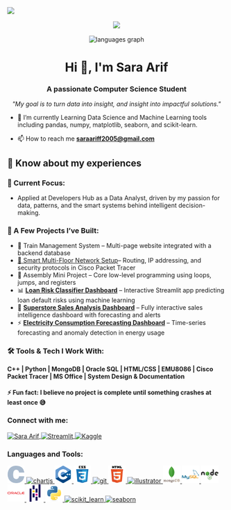 <!-- Full-width logo image at the top -->
<img src="https://github.com/SaraArif6198/LOGO/blob/main/LOGO.png" />

<p align="center">
  <img height="150" src="https://media.giphy.com/media/M9gbBd9nbDrOTu1Mqx/giphy.gif" />
</p>

<p align="center">
  <img src="https://github-readme-stats.vercel.app/api/top-langs?username=SaraArif6198&locale=en&hide_title=false&layout=compact&card_width=320&langs_count=5&theme=dracula&hide_border=false" height="150" alt="languages graph" />
</p>

<h1 align="center">Hi 👋, I'm Sara Arif</h1>
<h3 align="center">A passionate Computer Science Student</h3>

<p align="center"><em>"My goal is to turn data into insight, and insight into impactful solutions."</em></p>

- 🔭 I’m currently Learning Data Science and Machine Learning tools including pandas, numpy, matplotlib, seaborn, and scikit-learn.

- 📫 How to reach me **saraariff2005@gmail.com**

## 📄 Know about my experiences

### 🎯 Current Focus:
- Applied at Developers Hub as a Data Analyst, driven by my passion for data, patterns, and the smart systems behind intelligent decision-making.

### 📂 A Few Projects I’ve Built:
- 🚉 Train Management System – Multi-page website integrated with a backend database  
- [🏢 Smart Multi-Floor Network Setup](https://github.com/SaraArif6198/Bank-Network-Project)– Routing, IP addressing, and security protocols in Cisco Packet Tracer
- 🧮 Assembly Mini Project – Core low-level programming using loops, jumps, and registers
- 📊 [**Loan Risk Classifier Dashboard**](https://loan-risk-predict-dashboard.streamlit.app/) – Interactive Streamlit app predicting loan default risks using machine learning  
- 🛒 [**Superstore Sales Analysis Dashboard**](https://sales-forecast-dashboard.streamlit.app/) – Fully interactive sales intelligence dashboard with forecasting and alerts  
- ⚡ [**Electricity Consumption Forecasting Dashboard**](https://electricity-consumption-forecasting-dashboard.streamlit.app/) – Time-series forecasting and anomaly detection in energy usage 

### 🛠 Tools & Tech I Work With:
**C++ | Python | MongoDB | Oracle SQL | HTML/CSS | EMU8086 | Cisco Packet Tracer | MS Office | System Design & Documentation**

#### ⚡ Fun fact: **I believe no project is complete until something crashes at least once 😅**

<h3 align="left">Connect with me:</h3>
<p align="left">
  <a href="https://www.linkedin.com/in/sara-arif-7922642b8/" target="blank">
    <img align="center" src="https://raw.githubusercontent.com/rahuldkjain/github-profile-readme-generator/master/src/images/icons/Social/linked-in-alt.svg" alt="Sara Arif" height="30" width="40" />
  </a>
  <a href="https://share.streamlit.io/user/saraarif6198" target="blank">
    <img align="center" src="https://streamlit.io/images/brand/streamlit-logo-secondary-colormark-darktext.png" alt="Streamlit" height="30" width="100" />
  </a>
  <a href="https://www.kaggle.com/sarahashmi/datasets" target="blank">
    <img align="center" src="https://cdn.jsdelivr.net/gh/simple-icons/simple-icons/icons/kaggle.svg" alt="Kaggle" height="30" width="40" />
  </a>
</p>


<h3 align="left">Languages and Tools:</h3>
<p align="left">
  <a href="https://www.cprogramming.com/" target="_blank" rel="noreferrer">
    <img src="https://raw.githubusercontent.com/devicons/devicon/master/icons/c/c-original.svg" alt="c" width="40" height="40"/>
  </a>
  <a href="https://www.chartjs.org" target="_blank" rel="noreferrer">
    <img src="https://www.chartjs.org/media/logo-title.svg" alt="chartjs" width="40" height="40"/>
  </a>
  <a href="https://www.w3schools.com/cpp/" target="_blank" rel="noreferrer">
    <img src="https://raw.githubusercontent.com/devicons/devicon/master/icons/cplusplus/cplusplus-original.svg" alt="cplusplus" width="40" height="40"/>
  </a>
  <a href="https://www.w3schools.com/css/" target="_blank" rel="noreferrer">
    <img src="https://raw.githubusercontent.com/devicons/devicon/master/icons/css3/css3-original-wordmark.svg" alt="css3" width="40" height="40"/>
  </a>
  <a href="https://git-scm.com/" target="_blank" rel="noreferrer">
    <img src="https://www.vectorlogo.zone/logos/git-scm/git-scm-icon.svg" alt="git" width="40" height="40"/>
  </a>
  <a href="https://www.w3.org/html/" target="_blank" rel="noreferrer">
    <img src="https://raw.githubusercontent.com/devicons/devicon/master/icons/html5/html5-original-wordmark.svg" alt="html5" width="40" height="40"/>
  </a>
  <a href="https://www.adobe.com/in/products/illustrator.html" target="_blank" rel="noreferrer">
    <img src="https://www.vectorlogo.zone/logos/adobe_illustrator/adobe_illustrator-icon.svg" alt="illustrator" width="40" height="40"/>
  </a>
  <a href="https://www.mongodb.com/" target="_blank" rel="noreferrer">
    <img src="https://raw.githubusercontent.com/devicons/devicon/master/icons/mongodb/mongodb-original-wordmark.svg" alt="mongodb" width="40" height="40"/>
  </a>
  <a href="https://www.mysql.com/" target="_blank" rel="noreferrer">
    <img src="https://raw.githubusercontent.com/devicons/devicon/master/icons/mysql/mysql-original-wordmark.svg" alt="mysql" width="40" height="40"/>
  </a>
  <a href="https://nodejs.org" target="_blank" rel="noreferrer">
    <img src="https://raw.githubusercontent.com/devicons/devicon/master/icons/nodejs/nodejs-original-wordmark.svg" alt="nodejs" width="40" height="40"/>
  </a>
  <a href="https://www.oracle.com/" target="_blank" rel="noreferrer">
    <img src="https://raw.githubusercontent.com/devicons/devicon/master/icons/oracle/oracle-original.svg" alt="oracle" width="40" height="40"/>
  </a>
  <a href="https://pandas.pydata.org/" target="_blank" rel="noreferrer">
    <img src="https://raw.githubusercontent.com/devicons/devicon/2ae2a900d2f041da66e950e4d48052658d850630/icons/pandas/pandas-original.svg" alt="pandas" width="40" height="40"/>
  </a>
  <a href="https://www.python.org" target="_blank" rel="noreferrer">
    <img src="https://raw.githubusercontent.com/devicons/devicon/master/icons/python/python-original.svg" alt="python" width="40" height="40"/>
  </a>
  <a href="https://scikit-learn.org/" target="_blank" rel="noreferrer">
    <img src="https://upload.wikimedia.org/wikipedia/commons/0/05/Scikit_learn_logo_small.svg" alt="scikit_learn" width="40" height="40"/>
  </a>
  <a href="https://seaborn.pydata.org/" target="_blank" rel="noreferrer">
    <img src="https://seaborn.pydata.org/_images/logo-mark-lightbg.svg" alt="seaborn" width="40" height="40"/>
  </a>
</p>





